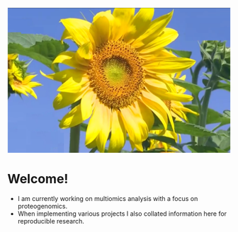 ![](https://github.com/jinghuazhao/jinghuazhao/blob/master/gansubaiyin.svg)

# Welcome!

- I am currently working on multiomics analysis with a focus on proteogenomics.
- When implementing various projects I also collated information here for reproducible research.
